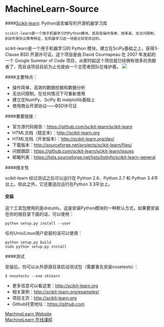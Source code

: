 MachineLearn-Source
===================

####[Scikit-learn](https://github.com/Machine-Learn/scikit-learn): Python语言编写的开源机器学习库

	scikit-learn是一个用于机器学习的Python模块，其具有操作简单、效率高、无访问限制、BSD开源协议等等特征，在机器学习这一块是比较受欢迎的。    

scikit-learn是一个用于机器学习的 Python 模块，建立在SciPy基础之上，获得3-Clause BSD 开源许可证。这个项目是由 David Cournapeau 在 2007 年发起的一个 Google Summer of Code 项目，从那时起这个项目就已经拥有很多的贡献者了，而且该项目目前为止也是由一个志愿者团队在维护着。
![](http://cms.csdnimg.cn/article/201405/13/53717faf009db.jpg)


####主要特点：

- 操作简单、高效的数据挖掘和数据分析
- 无访问限制，在任何情况下可重新使用
- 建立在NumPy、SciPy 和 matplotlib基础上
- 使用商业开源协议——BSD许可证


####重要链接：

- 官方源代码报告：https://github.com/scikit-learn/scikit-learn  
- HTML文档（稳定本）：http://scikit-learn.org  
- HTML文档（开发版本）：http://scikit-learn.org/dev/  
- 下载版本：http://sourceforge.net/projects/scikit-learn/files/  
- 问题跟踪：https://github.com/scikit-learn/scikit-learn/issues  
- 邮箱列表：https://lists.sourceforge.net/lists/listinfo/scikit-learn-general  


####相关性

scikit-learn 经过测试之后可以运行在 Python 2.6、Python 2.7 和 Python 3.4平台上。除此之外，它还要适应运行在Python 3.3平台上。

#### 安装

这个工具包使用的是distutils，这是安装Python模块的一种默认方式。如果要安装在你的根目录下面的话，可以使用：

	python setup.py install --user
任何Unix/Linux用户安装的话可以使用：

	python setup.py build   
	sudo python setup.py install 

####测试

安装后，你可以从外部源目录启动测试包（需要事先安装nosetests）：


`$ nosetests --exe sklearn`  


- 更多信息可以看这里：http://scikit-learn.org  
- 相关案例：http://scikit-learn.org/examples/  
- 项目主页：http://scikit-learn.org  
- Github托管地址：https://github.com  



[MachineLearn Website](https://coursera.org)  
[MachineLearn 在线课程](https://class.coursera.org/ml-005/lecture/preview)